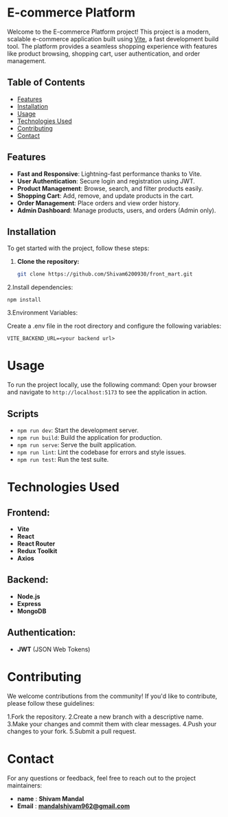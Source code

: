 # E-commerce Platform

Welcome to the E-commerce Platform project! This project is a modern, scalable e-commerce application built using [Vite](https://vitejs.dev/), a fast development build tool. The platform provides a seamless shopping experience with features like product browsing, shopping cart, user authentication, and order management.

## Table of Contents

- [Features](#features)
- [Installation](#installation)
- [Usage](#usage)
- [Technologies Used](#technologies-used)
- [Contributing](#contributing)
- [Contact](#contact)

## Features

- **Fast and Responsive**: Lightning-fast performance thanks to Vite.
- **User Authentication**: Secure login and registration using JWT.
- **Product Management**: Browse, search, and filter products easily.
- **Shopping Cart**: Add, remove, and update products in the cart.
- **Order Management**: Place orders and view order history.
- **Admin Dashboard**: Manage products, users, and orders (Admin only).

## Installation

To get started with the project, follow these steps:

1. **Clone the repository:**

   ```bash
   git clone https://github.com/Shivam6200930/front_mart.git
   ```

2.Install dependencies:
```
npm install
```
3.Environment Variables:

Create a .env file in the root directory and configure the following variables:

```
VITE_BACKEND_URL=<your backend url>
```

# Usage
To run the project locally, use the following command:
Open your browser and navigate to `http://localhost:5173` to see the application in action.

## Scripts
- `npm run dev`: Start the development server.
- `npm run build`: Build the application for production.
- `npm run serve`: Serve the built application.
- `npm run lint`: Lint the codebase for errors and style issues.
- `npm run test`: Run the test suite.

# Technologies Used

## Frontend:

- **Vite**
- **React**
- **React Router**
- **Redux Toolkit**
- **Axios**

## Backend:

- **Node.js**
- **Express**
- **MongoDB**

## Authentication:

- **JWT** (JSON Web Tokens)

# Contributing
We welcome contributions from the community! If you'd like to contribute, please follow these guidelines:

1.Fork the repository.
2.Create a new branch with a descriptive name.
3.Make your changes and commit them with clear messages.
4.Push your changes to your fork.
5.Submit a pull request.

# Contact
For any questions or feedback, feel free to reach out to the project maintainers:

- **name** : **Shivam Mandal**
- **Email** : **mandalshivam962@gmail.com**